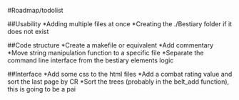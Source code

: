 #Roadmap/todolist

##Usability
 *Adding multiple files at once
 *Creating the ./Bestiary folder if it does not exist

##Code structure
 *Create a makefile or equivalent
 *Add commentary
 *Move string manipulation function to a specific file
 *Separate the command line interface from the bestiary elements logic

##Interface
 *Add some css to the html files
 *Add a combat rating value and sort the last page by CR
 *Sort the trees (probably in the belt_add function), this is going to be a pai